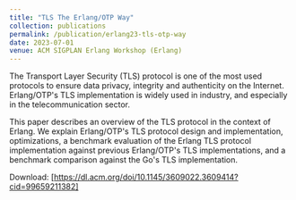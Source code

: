 ```yaml
---
title: "TLS The Erlang/OTP Way"
collection: publications
permalink: /publication/erlang23-tls-otp-way
date: 2023-07-01
venue: ACM SIGPLAN Erlang Workshop (Erlang)
---
```


The Transport Layer Security (TLS) protocol is one of the most used protocols to ensure data privacy, integrity and authenticity on the Internet. Erlang/OTP's TLS implementation is widely used in industry, and especially in the telecommunication sector.

This paper describes an overview of the TLS protocol in the context of Erlang. We explain Erlang/OTP's TLS protocol design and implementation, optimizations, a benchmark evaluation of the Erlang TLS protocol implementation against previous Erlang/OTP's TLS implementations, and a benchmark comparison against the Go's TLS implementation.

 Download: [https://dl.acm.org/doi/10.1145/3609022.3609414?cid=99659211382]
 
